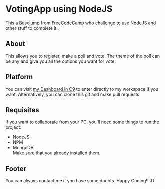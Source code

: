 # VotingApp using NodeJS

This a Basejump from [FreeCodeCamp](www.freecodecamp.com) who challenge to use NodeJS and other stuff to complete it.

## About
This allows you to register, make a poll and vote. The theme of the poll can be any and give you all the options you
want for vote.

## Platform
You can visit [my Dashboard in C9](https://c9.io/naturalsoul) to enter directly to my workspace if you want. Alternatively, you can clone this git and make pull requests.

## Requisites
If you want to collaborate from your PC, you'll need some things to run the project:
  - NodeJS
  - NPM
  - MongoDB <br />
Make sure that you already installed them.

## Footer
You can always contact me if you have some doubts. Happy Coding!! :D
